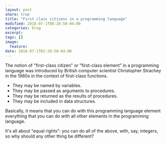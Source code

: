 ```yaml
---
layout: post
share: true
title: "First class citizens in a programming language"
modified: 2018-07-1T08:20:50-04:00
categories: blog
excerpt:
tags: []
image:
  feature:
date: 2018-07-1T02:20:50-04:00
---
```


The notion of "first-class citizen" or "first-class element" in a programming language was introduced by British computer scientist Christopher Strachey in the 1960s in the context of first-class functions. 

* They may be named by variables.
* They may be passed as arguments to procedures.
* They may be returned as the results of procedures.
* They may be included in data structures.

Basically, it means that you can do with this programming language element everything that you can do with all other elements in the programming language.

It's all about "equal rights": you can do all of the above, with, say, integers, so why should any other thing be different?
